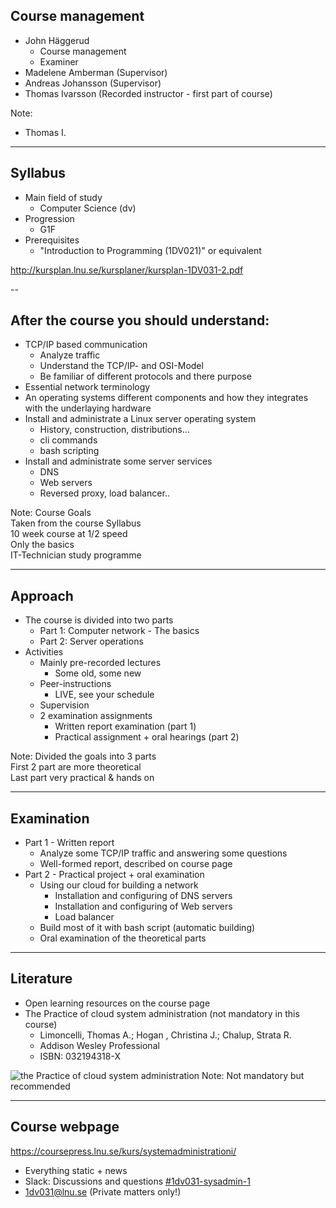 <!-- Course management -->
## Course management

* John Häggerud 
  * Course management
  * Examiner
* Madelene Amberman (Supervisor)
* Andreas Johansson (Supervisor)
* Thomas Ivarsson (Recorded instructor - first part of course)



<!-- {_class="table lnu-course-management"} -->
Note:
* Thomas I.



---
<!-- Syllabus -->
## Syllabus

* Main field of study
  * Computer Science (dv)
* Progression
  * G1F
* Prerequisites
  * "Introduction to Programming (1DV021)" or equivalent


http://kursplan.lnu.se/kursplaner/kursplan-1DV031-2.pdf


--
<!-- Goals -->
## After the course you should understand:
<!-- {_style="font-size: 140%"} -->
* TCP/IP based communication
  * Analyze traffic
  * Understand the TCP/IP- and OSI-Model
  * Be familiar of different protocols and there purpose
* Essential network terminology
* An operating systems different components and how they integrates with the underlaying hardware
* Install and administrate a Linux server operating system
  * History, construction, distributions... 
  * cli commands
  * bash scripting
* Install and administrate some server services
  * DNS
  * Web servers
  * Reversed proxy, load balancer..

<!-- {_class="lnu-font-size-80 lnu-margin-right-30"} -->
Note:
Course Goals <br />
Taken from the course Syllabus <br />
10 week course at 1/2 speed <br />
Only the basics <br />
IT-Technician study programme <br />


---
## Approach
* The course is divided into two parts
  * Part 1: Computer network - The basics
  * Part 2: Server operations
* Activities
  * Mainly pre-recorded lectures
    * Some old, some new
  * Peer-instructions
    * LIVE, see your schedule
  * Supervision
  * 2 examination assignments
    * Written report examination (part 1)
    * Practical assignment + oral hearings (part 2)

<!-- {_style="font-size: 90%"} -->
Note:
Divided the goals into 3 parts<br />
First 2 part are more theoretical <br />
Last part very practical & hands on


---
## Examination
* Part 1 - Written report
  * Analyze some TCP/IP traffic and answering some questions
  * Well-formed report, described on course page
* Part 2 - Practical project + oral examination
  * Using our cloud for building a network
    * Installation and configuring of DNS servers
    * Installation and configuring of Web servers
    * Load balancer
  * Build most of it with bash script (automatic building)
  * Oral examination of the theoretical parts


---
## Literature
* Open learning resources on the course page
* The Practice of cloud system administration (not mandatory in this course) 
  * Limoncelli, Thomas A.; Hogan , Christina J.; Chalup, Strata R.
  * Addison ­Wesley Professional
  * ISBN: 032194318-X

![the Practice of cloud system administration](https://images-na.ssl-images-amazon.com/images/I/51G5Uf3KmeL._SX382_BO1,204,203,200_.jpg)
Note:
Not mandatory but recommended<br />


---
<!-- webpage -->
## Course webpage
https://coursepress.lnu.se/kurs/systemadministrationi/
* Everything static + news
* Slack: Discussions and questions [#1dv031-sysadmin-1](https://coursepress.slack.com/archives/1dv031-sysadmin-1)
* 1dv031@lnu.se (Private matters only!)

<!-- {_style="margin-right: 25%"} -->

